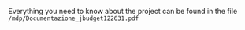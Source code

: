 Everything you need to know about the project can be found in the file `/mdp/Documentazione_jbudget122631.pdf`

